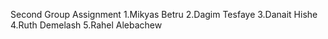 Second  Group Assignment
1.Mikyas Betru
2.Dagim Tesfaye
3.Danait Hishe
4.Ruth Demelash
5.Rahel Alebachew
